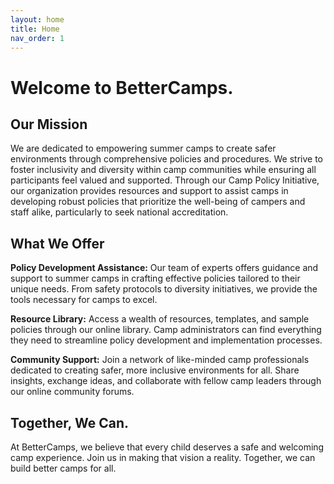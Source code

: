 ```yaml
---
layout: home
title: Home
nav_order: 1
---
```


# **Welcome to BetterCamps.**  
  
## Our Mission
We are dedicated to empowering summer camps to create safer environments through comprehensive policies and procedures. We strive to foster inclusivity and diversity within camp communities while ensuring all participants feel valued and supported. Through our Camp Policy Initiative, our organization provides resources and support to assist camps in developing robust policies that prioritize the well-being of campers and staff alike, particularly to seek national accreditation.  

## What We Offer  
**Policy Development Assistance:** Our team of experts offers guidance and support to summer camps in crafting effective policies tailored to their unique needs. From safety protocols to diversity initiatives, we provide the tools necessary for camps to excel.  

**Resource Library:** Access a wealth of resources, templates, and sample policies through our online library. Camp administrators can find everything they need to streamline policy development and implementation processes.  

**Community Support:** Join a network of like-minded camp professionals dedicated to creating safer, more inclusive environments for all. Share insights, exchange ideas, and collaborate with fellow camp leaders through our online community forums.  

## Together, We Can.
At BetterCamps, we believe that every child deserves a safe and welcoming camp experience. Join us in making that vision a reality. Together, we can build better camps for all.  

